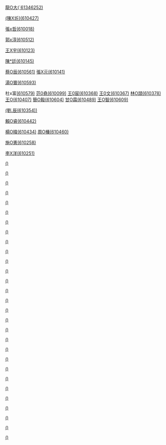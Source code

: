 
[龍O大(ˊ61346252)](https://github.com/HappyHackingHigh/CTF/blob/master/steg.md)


[(陳X圻)(610427)](https://github.com/Meowhahaha)

[張x哲(610018)](https://github.com/NRMilkTea)

[郭x淳(610512)](https://github.com/orangeistoxic/)


[王X宇(610123)](https://github.com/saho-yu)

[陳*廷(610145)](https://github.com/larrychen20011120)

[蔡O辰(610561)](https://github.com/key91420/homemwork)
[張X元(610141)](https://github.com/rraayy246)


[湯O寰(610593)](https://github.com/c237374888)

杜x富[(610579)](https://github.com/610579)
[范0堯(610099)](http://github.com/610099/cctf2018)
[王0宸(610368)](https://github.com/CRAZYDIAMOND610368)
[王0文(610367)](https://github.com/DwAXnI)
[林O頡(610378)](https://github.com/opchest/exercise.md)
[王O(610407)](https://github.com/zinwang)
[簡O毅(610604)](https://github.com/610604)
[甘O霖(610489)](https://github.com/610489)
[王O智(610609)](https://github.com/Amos0506/sCTF-2016-Q1-banana-boy-20-)

[(劉.辰(610354))](http://github.com/ericliu515515)


[賴O睿(610442)](https://github.com/0Isolesty0)

[楊O暐(610434)](https://github.com/jxtxfkudtj)
[周O榛(610460)](https://github.com/ase78920019)

[施O憲(610258)](https://github.com/vin312789)




[李X洋(610251)](https://github.com/seer2seer2)

[()]()


[()]()


[()]()

[()]()





[()]()

[()]()


[()]()


[()]()

[()]()





[()]()

[()]()


[()]()


[()]()

[()]()




[()]()

[()]()


[()]()


[()]()

[()]()




[()]()

[()]()


[()]()


[()]()

[()]()





[()]()

[()]()


[()]()


[()]()

[()]()


